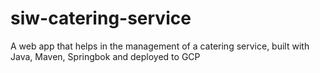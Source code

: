 # siw-catering-service
A web app that helps in the management of a catering service, built with Java, Maven, Springbok and deployed to GCP

